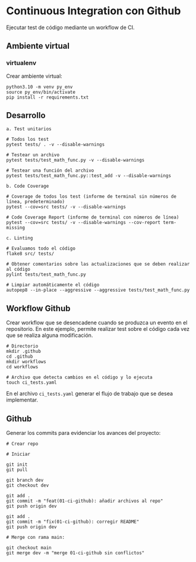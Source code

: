 # **Continuous Integration con Github**

Ejecutar test de código mediante un workflow de CI.

## **Ambiente virtual**

### virtualenv

Crear ambiente virtual:

```ssh
python3.10 -m venv py_env
source py_env/bin/activate
pip install -r requirements.txt
```

## **Desarrollo**

    a. Test unitarios

```ssh
# Todos los test
pytest tests/ . -v --disable-warnings

# Testear un archivo
pytest tests/test_math_func.py -v --disable-warnings

# Testear una función del archivo
pytest tests/test_math_func.py::test_add -v --disable-warnings
```

    b. Code Coverage

```ssh
# Coverage de todos los test (informe de terminal sin números de línea, predeterminado)
pytest --cov=src tests/ -v --disable-warnings

# Code Coverage Report (informe de terminal con números de línea)
pytest --cov=src tests/ -v --disable-warnings --cov-report term-missing
```

    c. Linting

```ssh
# Evaluamos todo el código
flake8 src/ tests/

# Obtener comentarios sobre las actualizaciones que se deben realizar al código
pylint tests/test_math_func.py

# Limpiar automáticamente el código
autopep8 --in-place --aggressive --aggressive tests/test_math_func.py
```

## **Workflow Github**

Crear workflow que se desencadene cuando se produzca un evento en el repositorio. En este ejemplo, permite realizar test sobre el código cada vez que se realiza alguna modificación.

```ssh
# Directorio
mkdir .github
cd .github
mkdir workflows
cd workflows

# Archivo que detecta cambios en el código y lo ejecuta
touch ci_tests.yaml
```

En el archivo `ci_tests.yaml` generar el flujo de trabajo que se desea implementar.

## **Github**

Generar los commits para evidenciar los avances del proyecto:

```ssh
# Crear repo

# Iniciar

git init
git pull

git branch dev
git checkout dev

git add .
git commit -m "feat(01-ci-github): añadir archivos al repo"
git push origin dev

git add .
git commit -m "fix(01-ci-github): corregir README"
git push origin dev

# Merge con rama main:

git checkout main
git merge dev -m "merge 01-ci-github sin conflictos"
```